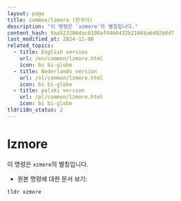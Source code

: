 ```yaml
---
layout: page
title: common/lzmore (한국어)
description: "이 명령은 `xzmore`의 별칭입니다."
content_hash: 9aa523206dac6100af4460432b2166ba6d92b8d7
last_modified_at: 2024-11-08
related_topics:
  - title: English version
    url: /en/common/lzmore.html
    icon: bi bi-globe
  - title: Nederlands version
    url: /nl/common/lzmore.html
    icon: bi bi-globe
  - title: polski version
    url: /pl/common/lzmore.html
    icon: bi bi-globe
tldri18n_status: 2
---
```

# lzmore

이 명령은 `xzmore`의 별칭입니다.

- 원본 명령에 대한 문서 보기:

`tldr xzmore`
